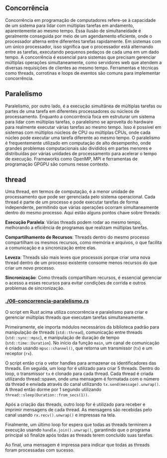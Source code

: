 ## Concorrência

Concorrência em programação de computadores refere-se à capacidade de um sistema para lidar com múltiplas tarefas em andamento, aparentemente ao mesmo tempo. Essa ilusão de simultaneidade é geralmente conseguida por meio de um agendamento eficiente, onde o processador alterna entre diferentes tarefas rapidamente. Em sistemas com um único processador, isso significa que o processador está alternando entre as tarefas, executando pequenos pedaços de cada uma em um dado tempo. A concorrência é essencial para sistemas que precisam gerenciar múltiplas operações simultaneamente, como servidores web que atendem a diversas requisições de clientes ao mesmo tempo. Ferramentas e técnicas como threads, corrotinas e loops de eventos são comuns para implementar concorrência.

## Paralelismo

Paralelismo, por outro lado, é a execução simultânea de múltiplas tarefas ou partes de uma tarefa em diferentes processadores ou núcleos de processamento. Enquanto a concorrência foca em estruturar um sistema para lidar com múltiplas tarefas, o paralelismo se aproveita do hardware para realmente executar várias tarefas ao mesmo tempo. Isso é possível em sistemas com múltiplos núcleos de CPU ou múltiplas CPUs, onde cada núcleo pode executar uma tarefa diferente ao mesmo tempo. O paralelismo é frequentemente utilizado em computação de alto desempenho, onde grandes problemas computacionais são divididos em partes menores e distribuídas por várias unidades de processamento para acelerar o tempo de execução. Frameworks como OpenMP, MPI e ferramentas de programação GPGPU são comuns nesse contexto.

## thread

Uma thread, em termos de computação, é a menor unidade de processamento que pode ser gerenciada pelo sistema operacional. Cada thread é parte de um processo e pode executar tarefas de forma independente, permitindo que várias operações ocorram simultaneamente dentro do mesmo processo. Aqui estão alguns pontos chave sobre threads:

**Execução Paralela**: Várias threads podem rodar ao mesmo tempo, melhorando a eficiência de programas que realizam múltiplas tarefas.

**Compartilhamento de Recursos**: Threads dentro do mesmo processo compartilham os mesmos recursos, como memória e arquivos, o que facilita a comunicação e a sincronização entre elas.

**Leveza**: Threads são mais leves que processos porque criar uma nova thread dentro de um processo existente consome menos recursos do que criar um novo processo.

**Sincronização**: Como threads compartilham recursos, é essencial gerenciar o acesso a esses recursos para evitar condições de corrida e outros problemas de sincronização.

### [./06-concorrencia-paralelismo.rs](./06-concorrencia-paralelismo.rs)

O script em Rust acima utiliza concorrência e paralelismo para criar e gerenciar múltiplas threads que executam tarefas simultaneamente.

Primeiramente, ele importa módulos necessários da biblioteca padrão para manipulação de threads (`std::thread`), comunicação entre threads (`std::sync::mpsc`), e manipulação de duração de tempo (`std::time::Duration`). No início da função `main`, um canal de comunicação é criado usando `mpsc::channel()`, que retorna um transmissor (`tx`) e um receptor (`rx`).

O script então cria o vetor handles para armazenar os identificadores das threads. Em seguida, um loop for é utilizado para criar 5 threads. Dentro do loop, o transmissor `tx` é clonado para cada thread. Cada thread é criada utilizando thread::spawn, onde uma mensagem é formatada com o número da thread e enviada através do canal utilizando `tx.send(message).unwrap()`. A thread então dorme por 1 segundo utilizando `thread::sleep(Duration::from_secs(1))`.

Após a criação das threads, outro loop for é utilizado para receber e imprimir mensagens de cada thread. As mensagens são recebidas pelo canal usando `rx.recv().unwrap()` e impressas na tela.

Finalmente, um último loop for espera que todas as threads terminem a execução usando `handle.join().unwrap()`, garantindo que o programa principal só finalize após todas as threads terem concluído suas tarefas.

Ao final, uma mensagem é impressa para indicar que todas as threads foram processadas com sucesso.